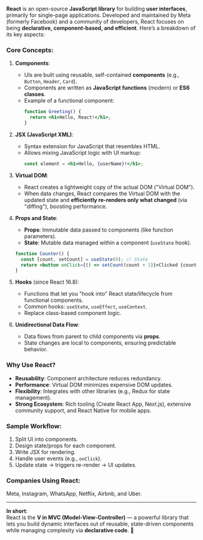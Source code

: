 **React** is an open-source **JavaScript library** for building **user interfaces**, primarily for single-page applications. Developed and maintained by Meta (formerly Facebook) and a community of developers, React focuses on being **declarative, component-based, and efficient**. Here’s a breakdown of its key aspects:

### Core Concepts:
1. **Components**:
   - UIs are built using reusable, self-contained **components** (e.g., `Button`, `Header`, `Card`).
   - Components are written as **JavaScript functions** (modern) or **ES6 classes**.
   - Example of a functional component:
     ```jsx
     function Greeting() {
       return <h1>Hello, React!</h1>;
     }
     ```

2. **JSX (JavaScript XML)**:
   - Syntax extension for JavaScript that resembles HTML.
   - Allows mixing JavaScript logic with UI markup:
     ```jsx
     const element = <h1>Hello, {userName}!</h1>;
     ```

3. **Virtual DOM**:
   - React creates a lightweight copy of the actual DOM ("Virtual DOM").
   - When data changes, React compares the Virtual DOM with the updated state and **efficiently re-renders only what changed** (via "diffing"), boosting performance.

4. **Props and State**:
   - **Props**: Immutable data passed to components (like function parameters).
   - **State**: Mutable data managed within a component (`useState` hook).
   ```jsx
   function Counter() {
     const [count, setCount] = useState(0); // State
     return <button onClick={() => setCount(count + 1)}>Clicked {count} times</button>;
   }
   ```

5. **Hooks** (since React 16.8):
   - Functions that let you "hook into" React state/lifecycle from functional components.
   - Common hooks: `useState`, `useEffect`, `useContext`.
   - Replace class-based component logic.

6. **Unidirectional Data Flow**:
   - Data flows from parent to child components via **props**.
   - State changes are local to components, ensuring predictable behavior.

### Why Use React?
- **Reusability**: Component architecture reduces redundancy.
- **Performance**: Virtual DOM minimizes expensive DOM updates.
- **Flexibility**: Integrates with other libraries (e.g., Redux for state management).
- **Strong Ecosystem**: Rich tooling (Create React App, Next.js), extensive community support, and React Native for mobile apps.

### Sample Workflow:
1. Split UI into components.
2. Design state/props for each component.
3. Write JSX for rendering.
4. Handle user events (e.g., `onClick`).
5. Update state -> triggers re-render -> UI updates.

### Companies Using React:
Meta, Instagram, WhatsApp, Netflix, Airbnb, and Uber.

---

**In short**:  
React is the **V in MVC (Model-View-Controller)** — a powerful library that lets you build dynamic interfaces out of reusable, state-driven components while managing complexity via **declarative code**. 🚀